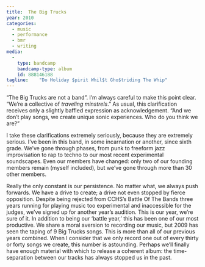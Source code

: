 ```yaml
---
title:  The Big Trucks
year: 2010
categories:
  - music
  - performance
  - bmr
  - writing
media:
  -
    type: bandcamp
    bandcamp-type: album
    id: 888146188
tagline:    "Do Holiday $pirit Whil​$​t Gho​$​triding The Whip"
---
```

“The Big Trucks are not a band”. I’m always careful to make this point clear. “We’re a collective of *traveling minstrels*.” As usual, this clarification receives only a slightly baffled expression as acknowledgement. “And we don’t play songs, we create unique sonic experiences. Who do you think we are?”

I take these clarifications extremely seriously, because they are extremely serious. I’ve been in this band, in some incarnation or another, since sixth grade. We’ve gone through phases, from punk to freeform jazz improvisation to rap to techno to our most recent experimental soundscapes. Even our members have changed: only two of our founding members remain (myself included), but we’ve gone through more than 30 other members.

Really the only constant is our persistence. No matter what, we always push forwards. We have a drive to create; a drive not even stopped by fierce opposition. Despite being rejected from CCHS’s Battle Of The Bands three years running for playing music too experimental and inaccessible for the judges, we’ve signed up for another year’s audition. This is our year, we’re sure of it. In addition to being our ‘battle year,’ this has been one of our most productive. We share a moral aversion to recording our music, but 2009 has seen the taping of 9 Big Trucks songs. This is more than all of our previous years combined. When I consider that we only record one out of every thirty or forty songs we create, this number is astounding. Perhaps we’ll finally have enough material with which to release a coherent album: the time-separation between our tracks has always stopped us in the past.
